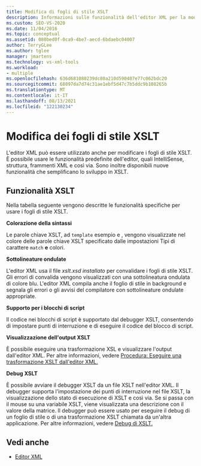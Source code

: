 ```yaml
---
title: Modifica di fogli di stile XSLT
description: Informazioni sulle funzionalità dell'editor XML per la modifica dei fogli di stile XSLT, tra cui la colorazione della sintassi, le sottolineature e l'avvio del debugger XSLT dall'editor.
ms.custom: SEO-VS-2020
ms.date: 11/04/2016
ms.topic: conceptual
ms.assetid: 080bed0f-0ca9-4be7-aecd-6bdaebc04007
author: TerryGLee
ms.author: tglee
manager: jmartens
ms.technology: vs-xml-tools
ms.workload:
- multiple
ms.openlocfilehash: 636d681080239dc80a210d590407e77c062bdc20
ms.sourcegitcommit: 68897da7d74c31ae1ebf5d47c7b5ddc9b108265b
ms.translationtype: MT
ms.contentlocale: it-IT
ms.lasthandoff: 08/13/2021
ms.locfileid: "122130234"
---
```

# <a name="edit-xslt-style-sheets"></a>Modifica dei fogli di stile XSLT

L'editor XML può essere utilizzato anche per modificare i fogli di stile XSLT. È possibile usare le funzionalità predefinite dell'editor, quali IntelliSense, struttura, frammenti XML e così via. Sono inoltre disponibili nuove funzionalità che semplificano lo sviluppo in XSLT.

## <a name="xslt-features"></a>Funzionalità XSLT

Nella tabella seguente vengono descritte le funzionalità specifiche per usare i fogli di stile XSLT.

**Colorazione della sintassi**

Le parole chiave XSLT, ad `template` esempio e , vengono visualizzate nel colore delle parole chiave XSLT specificato dalle impostazioni Tipi di carattere `match` **e** colori.

**Sottolineature ondulate**

L'editor XML usa il file *xslt.xsd installato* per convalidare i fogli di stile XSLT. Gli errori di convalida vengono visualizzati con una sottolineatura ondulata di colore blu. L'editor XML compila anche il foglio di stile in background e segnala gli errori o gli avvisi del compilatore con sottolineature ondulate appropriate.

**Supporto per i blocchi di script**

Il codice nei blocchi di script è supportato dal debugger XSLT, consentendo di impostare punti di interruzione e di eseguire il codice del blocco di script.

**Visualizzazione dell'output XSLT**

È possibile eseguire una trasformazione XSL e visualizzare l'output dall'editor XML. Per altre informazioni, vedere [Procedura: Eseguire una trasformazione XSLT dall'editor XML.](../xml-tools/how-to-execute-an-xslt-transformation-from-the-xml-editor.md)

**Debug XSLT**

È possibile avviare il debugger XSLT da un file XSLT nell'editor XML. Il debugger supporta l'impostazione dei punti di interruzione nel file XSLT, la visualizzazione dello stato di esecuzione di XSLT e così via. Se si passa con il mouse su una variabile XSLT, viene visualizzata una descrizione con il valore della matrice. Il debugger può essere usato per eseguire il debug di un foglio di stile o di una trasformazione XSLT chiamata da un'altra applicazione. Per altre informazioni, vedere [Debug di XSLT.](../xml-tools/debugging-xslt.md)

## <a name="see-also"></a>Vedi anche

- [Editor XML](../xml-tools/xml-editor.md)
